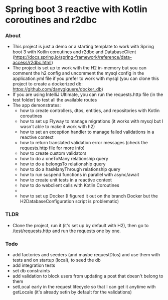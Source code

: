 # Spring boot 3 reactive with Kotlin coroutines and r2dbc

### About
- This project is just a demo or a starting template to work with Spring boot 3 with Kotlin coroutines and r2dbc and DatabaseClient (https://docs.spring.io/spring-framework/reference/data-access/r2dbc.html)
- The project is set up to work with the H2 in-memory but you can comment the h2 config and uncomment the mysql config in the application.yml file if you prefer to work with mysql (you can clone this project to create a dockerized db: https://github.com/danygiguere/docker_db)
- If you are using IntelliJ Ultimate, you can run the requests.http file (in the test folder) to test all the available routes
- The app demonstrates:
  - how to create controllers, dtos, entities, and repositories with Kotlin coroutines
  - how to set up Flyway to manage migrations (it works with mysql but I wasn't able to make it work with h2)
  - how to set an exception handler to manage failed validations in a reactive context
  - how to return translated validation error messages (check the requests.http file for more info)
  - how to create custom validators
  - how to do a oneToMany relationship query
  - how to do a belongsTo relationship query
  - how to do a hasManyThrough relationship query
  - how to run suspend functions in parallel with async/await
  - how to create unit tests in a reactive context
  - how to do webclient calls with Kotlin Coroutines
  -
  - how to set up Docker (I figured it out on the branch Docker but the H2DatabaseConfiguration script is problematic)

### TLDR 
- Clone the project, run it (it's set up by default with H2), then go to /test/requests.http and run the requests one by one.

### Todo
- add factories and seeders (and maybe requestDtos) and use them with tests and on startup (local), to seed the db
- add integration tests
- set db constraints
- add validation to block users from updating a post that doesn't belong to them
- setLocal early in the request lifecycle so that I can get it anytime with getLocale (it's already setin by default for the validations)